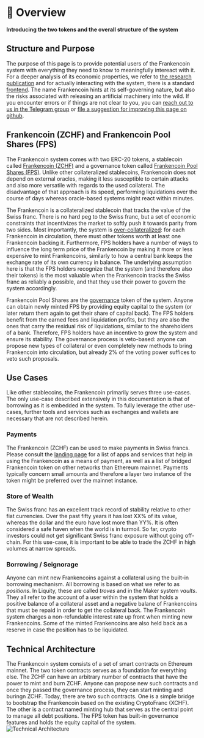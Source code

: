 # 🧀 Overview

**Introducing the two tokens and the overall structure of the system**

## Structure and Purpose

The purpose of this page is to provide potential users of the Frankencoin system with everything they need to know to meaningfully intereact with it. For a deeper analysis of its economic properties, we refer to [the research publication](https://frankencoin.com/thesis-frankencoin.pdf) and for actually interacting with the system, there is a standard [frontend](https://frankencoin.com). The name Frankencoin hints at its self-governing nature, but also the risks associated with releasing an artificial machinery into the wild. If you encounter errors or if things are not clear to you, you can [reach out to us in the Telegram group](https://web.telegram.org/a/#-1001924255643) or [file a suggestion for improving this page on github](https://github.com/Frankencoin-ZCHF/frankencoin-dapp/issues).

## Frankencoin (ZCHF) and Frankencoin Pool Shares (FPS)

The Frankencoin system comes with two ERC-20 tokens, a stablecoin called [Frankencoin (ZCHF)](https://etherscan.io/address/0xB58E61C3098d85632Df34EecfB899A1Ed80921cB) and a governance token called [Frankencoin Pool Shares (FPS)](https://etherscan.io/address/0x1bA26788dfDe592fec8bcB0Eaff472a42BE341B2). Unlike other collateralized stablecoins, Frankencoin does not depend on external oracles, making it less susceptible to certain attacks and also more versatile with regards to the used collateral. The disadvantage of that approach is its speed, performing liquidations over the course of days whereas oracle-based systems might react within minutes.

The Frankencoin is a collateralized stablecoin that tracks the value of the Swiss franc. There is no hard peg to the Swiss franc, but a set of economic constraints that incentivizes the market to softly push it towards parity from two sides. Most importantly, the system is [over-collateralized](positions/): for each Frankencoin in circulation, there must other tokens worth at least one Frankencoin backing it. Furthermore, FPS holders have a number of ways to influence the long term price of the Frankencoin by making it more or less expensive to mint Frankencoins, similarly to how a central bank keeps the exchange rate of its own currency in balance. The underlying assumption here is that the FPS holders recognize that the system (and therefore also their tokens) is the most valuable when the Frankencoin tracks the Swiss franc as reliably a possible, and that they use their power to govern the system accordingly.

Frankencoin Pool Shares are the [governance](governance.md) token of the system. Anyone can obtain newly minted FPS by providing equity capital to the system (or later return them again to get their share of capital back). The FPS holders benefit from the earned fees and liquidation profits, but they are also the ones that carry the residual risk of liquidations, similar to the shareholders of a bank. Therefore, FPS holders have an incentive to grow the system and ensure its stability. The governance process is veto-based: anyone can propose new types of collateral or even completely new methods to bring Frankencoin into circulation, but already 2% of the voting power suffices to veto such proposals.

## Use Cases

Like other stablecoins, the Frankencoin primarily serves three use-cases. The only use-case described extensively in this documentation is that of borrowing as it is embedded in the system. To fully leverage the other use-cases, further tools and services such as exchanges and wallets are necessary that are not described herein.

### Payments

The Frankencoin (ZCHF) can be used to make payments in Swiss francs. Please consult the [landing page](https://frankencoin.com) for a list of apps and services that help in using the Frankencoin as a means of payment, as well as a list of bridged Frankencoin token on other networks than Ethereum mainnet. Payments typically concern small amounts and therefore a layer two instance of the token might be preferred over the mainnet instance.

### Store of Wealth

The Swiss franc has an excellent track record of stability relative to other fiat currencies. Over the past fifty years it has lost XX% of its value, whereas the dollar and the euro have lost more than YY%. It is often considered a safe haven when the world is in turmoil. So far, crypto investors could not get significant Swiss franc exposure without going off-chain. For this use-case, it is important to be able to trade the ZCHF in high volumes at narrow spreads.

### Borrowing / Seignorage

Anyone can mint new Frankencoins against a collateral using the built-in borrowing mechanism. All borrowing is based on what we refer to as _positions_. In Liquity, these are called _troves_ and in the Maker system _vaults_. They all refer to the account of a user within the system that holds a positive balance of a collateral asset and a negative balane of Frankencoins that must be repaid in order to get the collateral back. The Frankencoin system charges a non-refundable interest rate up front when minting new Frankencoins. Some of the minted Frankencoins are also held back as a reserve in case the position has to be liquidated.

## Technical Architecture

The Frankencoin system consists of a set of smart contracts on Ethereum mainnet. The two token contracts serves as a foundation for everything else. The ZCHF can have an arbitrary number of contracts that have the power to mint and burn ZCHF. Anyone can propose new such contracts and once they passed the governance process, they can start minting and buringn ZCHF. Today, there are two such contracts. One is a simple bridge to bootstrap the Frankencoin based on the existing CryptoFranc (XCHF). The other is a contract named minting hub that serves as the central point to manage all debt positions. The FPS token has built-in governance features and holds the equity capital of the system.
![Technical Architecture](https://github.com/DFXswiss/frankencoin-docu/assets/169650174/23348161-db7f-442b-ab48-31fc968f2ab0)


